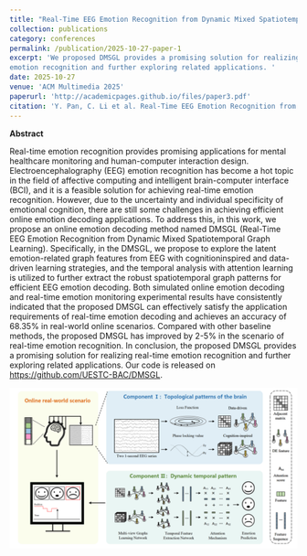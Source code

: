 ```yaml
---
title: "Real-Time EEG Emotion Recognition from Dynamic Mixed Spatiotemporal Graph Learning"
collection: publications
category: conferences
permalink: /publication/2025-10-27-paper-1
excerpt: 'We proposed DMSGL provides a promising solution for realizing real-time
emotion recognition and further exploring related applications. '
date: 2025-10-27
venue: 'ACM Multimedia 2025'
paperurl: 'http://academicpages.github.io/files/paper3.pdf'
citation: 'Y. Pan, C. Li et al. Real-Time EEG Emotion Recognition from Dynamic Mixed Spatiotemporal Graph Learning. ACM Multimedia 2025.'
---
```


**Abstract**

Real-time emotion recognition provides promising applications for mental healthcare monitoring and human-computer interaction
design. Electroencephalography (EEG) emotion recognition has become a hot topic in the field of affective computing and intelligent brain-computer interface (BCI), and it is a feasible solution
for achieving real-time emotion recognition. However, due to the
uncertainty and individual specificity of emotional cognition, there
are still some challenges in achieving efficient online emotion decoding applications. To address this, in this work, we propose an
online emotion decoding method named DMSGL (Real-Time EEG
Emotion Recognition from Dynamic Mixed Spatiotemporal Graph
Learning). Specifically, in the DMSGL, we propose to explore the
latent emotion-related graph features from EEG with cognitioninspired and data-driven learning strategies, and the temporal analysis with attention learning is utilized to further extract the robust
spatiotemporal graph patterns for efficient EEG emotion decoding.
Both simulated online emotion decoding and real-time emotion
monitoring experimental results have consistently indicated that
the proposed DMSGL can effectively satisfy the application requirements of real-time emotion decoding and achieves an accuracy of 68.35% in real-world online scenarios. Compared with other baseline methods, the proposed DMSGL has improved by 2-5% in the
scenario of real-time emotion recognition. In conclusion, the proposed DMSGL provides a promising solution for realizing real-time
emotion recognition and further exploring related applications. Our
code is released on https://github.com/UESTC-BAC/DMSGL.

![framework](../images/paper-2025-10-27.png "framework")

